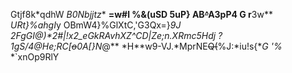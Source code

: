 Gtjf8k*qdhW *B0Nbjjtz** **=w#l
%&(uSD
5uP}
AB~~^~~A3pP4
G
r**3w** *URt}%ahgI*y
OBmW4}%GlXtC,'G3Qx=}*9J
_2FgGI@)*2#|_!x2_eGkRAvhXZ^CD|Ze;n.XRmc5Hdj
?
*1gS/4@He;RC[~~o~~0A[}N**@** *H**w9-VJ.*MprNE~~Q(~~%J:*iu!s{**G
'%* *`xnOp9RlY